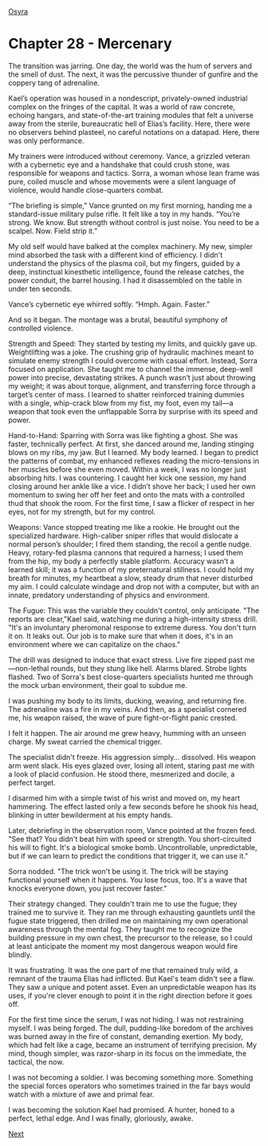 [Osyra](Osyra.md)

# Chapter 28 - Mercenary

The transition was jarring. One day, the world was the hum of servers and the smell of dust. The next, it was the percussive thunder of gunfire and the coppery tang of adrenaline.

Kael’s operation was housed in a nondescript, privately-owned industrial complex on the fringes of the capital. It was a world of raw concrete, echoing hangars, and state-of-the-art training modules that felt a universe away from the sterile, bureaucratic hell of Elias’s facility. Here, there were no observers behind plasteel, no careful notations on a datapad. Here, there was only performance.

My trainers were introduced without ceremony. Vance, a grizzled veteran with a cybernetic eye and a handshake that could crush stone, was responsible for weapons and tactics. Sorra, a woman whose lean frame was pure, coiled muscle and whose movements were a silent language of violence, would handle close-quarters combat.

“The briefing is simple,” Vance grunted on my first morning, handing me a standard-issue military pulse rifle. It felt like a toy in my hands. “You’re strong. We know. But strength without control is just noise. You need to be a scalpel. Now. Field strip it.”

My old self would have balked at the complex machinery. My new, simpler mind absorbed the task with a different kind of efficiency. I didn't understand the physics of the plasma coil, but my fingers, guided by a deep, instinctual kinesthetic intelligence, found the release catches, the power conduit, the barrel housing. I had it disassembled on the table in under ten seconds.

Vance’s cybernetic eye whirred softly. “Hmph. Again. Faster.”

And so it began. The montage was a brutal, beautiful symphony of controlled violence.

Strength and Speed: They started by testing my limits, and quickly gave up. Weightlifting was a joke. The crushing grip of hydraulic machines meant to simulate enemy strength I could overcome with casual effort. Instead, Sorra focused on application. She taught me to channel the immense, deep-well power into precise, devastating strikes. A punch wasn’t just about throwing my weight; it was about torque, alignment, and transferring force through a target’s center of mass. I learned to shatter reinforced training dummies with a single, whip-crack blow from my fist, my foot, even my tail—a weapon that took even the unflappable Sorra by surprise with its speed and power.

Hand-to-Hand: Sparring with Sorra was like fighting a ghost. She was faster, technically perfect. At first, she danced around me, landing stinging blows on my ribs, my jaw. But I learned. My body learned. I began to predict the patterns of combat, my enhanced reflexes reading the micro-tensions in her muscles before she even moved. Within a week, I was no longer just absorbing hits. I was countering. I caught her kick one session, my hand closing around her ankle like a vice. I didn’t shove her back; I used her own momentum to swing her off her feet and onto the mats with a controlled thud that shook the room. For the first time, I saw a flicker of respect in her eyes, not for my strength, but for my control.

Weapons: Vance stopped treating me like a rookie. He brought out the specialized hardware. High-caliber sniper rifles that would dislocate a normal person’s shoulder; I fired them standing, the recoil a gentle nudge. Heavy, rotary-fed plasma cannons that required a harness; I used them from the hip, my body a perfectly stable platform. Accuracy wasn’t a learned skill; it was a function of my preternatural stillness. I could hold my breath for minutes, my heartbeat a slow, steady drum that never disturbed my aim. I could calculate windage and drop not with a computer, but with an innate, predatory understanding of physics and environment.

The Fugue: This was the variable they couldn't control, only anticipate. "The reports are clear,"Kael said, watching me during a high-intensity stress drill. "It's an involuntary pheromonal response to extreme duress. You don't turn it on. It leaks out. Our job is to make sure that when it does, it's in an environment where we can capitalize on the chaos."

The drill was designed to induce that exact stress. Live fire zipped past me—non-lethal rounds, but they stung like hell. Alarms blared. Strobe lights flashed. Two of Sorra's best close-quarters specialists hunted me through the mock urban environment, their goal to subdue me.

I was pushing my body to its limits, ducking, weaving, and returning fire. The adrenaline was a fire in my veins. And then, as a specialist cornered me, his weapon raised, the wave of pure fight-or-flight panic crested.

I felt it happen. The air around me grew heavy, humming with an unseen charge. My sweat carried the chemical trigger.

The specialist didn't freeze. His aggression simply... dissolved. His weapon arm went slack. His eyes glazed over, losing all intent, staring past me with a look of placid confusion. He stood there, mesmerized and docile, a perfect target.

I disarmed him with a simple twist of his wrist and moved on, my heart hammering. The effect lasted only a few seconds before he shook his head, blinking in utter bewilderment at his empty hands.

Later, debriefing in the observation room, Vance pointed at the frozen feed. "See that? You didn't beat him with speed or strength. You short-circuited his will to fight. It's a biological smoke bomb. Uncontrollable, unpredictable, but if we can learn to predict the conditions that trigger it, we can use it."

Sorra nodded. "The trick won't be using it. The trick will be staying functional yourself when it happens. You lose focus, too. It's a wave that knocks everyone down, you just recover faster."

Their strategy changed. They couldn't train me to use the fugue; they trained me to survive it. They ran me through exhausting gauntlets until the fugue state triggered, then drilled me on maintaining my own operational awareness through the mental fog. They taught me to recognize the building pressure in my own chest, the precursor to the release, so I could at least anticipate the moment my most dangerous weapon would fire blindly.

It was frustrating. It was the one part of me that remained truly wild, a remnant of the trauma Elias had inflicted. But Kael's team didn't see a flaw. They saw a unique and potent asset. Even an unpredictable weapon has its uses, if you're clever enough to point it in the right direction before it goes off.

For the first time since the serum, I was not hiding. I was not restraining myself. I was being forged. The dull, pudding-like boredom of the archives was burned away in the fire of constant, demanding exertion. My body, which had felt like a cage, became an instrument of terrifying precision. My mind, though simpler, was razor-sharp in its focus on the immediate, the tactical, the now.

I was not becoming a soldier. I was becoming something more. Something the special forces operators who sometimes trained in the far bays would watch with a mixture of awe and primal fear.

I was becoming the solution Kael had promised. A hunter, honed to a perfect, lethal edge. And I was finally, gloriously, awake.

[Next](129.md)